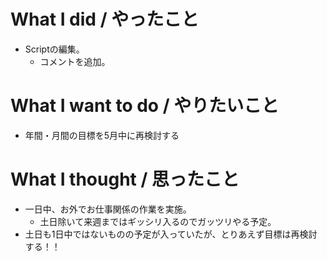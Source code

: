 # What I did / やったこと
- Scriptの編集。
  - コメントを追加。

# What I want to do / やりたいこと
- 年間・月間の目標を5月中に再検討する

# What I thought / 思ったこと
- 一日中、お外でお仕事関係の作業を実施。
  - 土日除いて来週まではギッシリ入るのでガッツリやる予定。
- 土日も1日中ではないものの予定が入っていたが、とりあえず目標は再検討する！！
